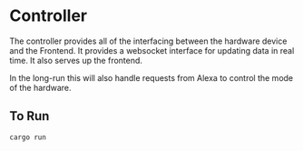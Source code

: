 # Controller

The controller provides all of the interfacing between the hardware device and
the Frontend.  It provides a websocket interface for updating data in real time.
It also serves up the frontend.

In the long-run this will also handle requests from Alexa to control the mode
of the hardware.

## To Run

```
cargo run
```